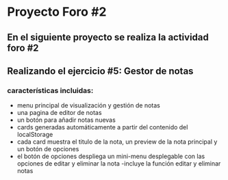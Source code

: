 # Proyecto Foro #2

## En el siguiente proyecto se realiza la actividad foro #2
## Realizando el ejercicio #5: Gestor de notas

### características incluidas:

- menu principal de visualización y gestión de notas
- una pagina de editor de notas
- un botón para añadir notas nuevas
- cards generadas automáticamente a partir del contenido del localStorage
- cada card muestra el titulo de la nota, un preview de la nota principal y un botón de opciones
- el botón de opciones despliega un mini-menu desplegable con las opciones de editar y eliminar la nota
-incluye la función editar y eliminar notas